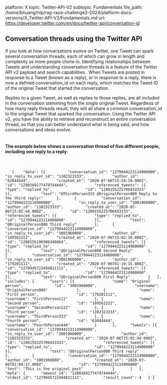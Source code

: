 platform: X
topic: Twitter-API-V2
subtopic: Fundamentals
file_path: /home/bhuang/nlp/rag-race-challenge2-2024/platform-docs-versions/X_Twitter-API-V2/Fundamentals.md
url: https://developer.twitter.com/en/docs/twitter-api/conversation-id


## Conversation threads using the Twitter API

If you look at how conversations evolve on Twitter, one Tweet can spark several conversation threads, each of which can grow in length and complexity as more people chime in. Identifying relationships between Tweets and understanding conversation threads is a feature of the Twitter API v2 payload and search capabilities.  When Tweets are posted in response to a Tweet (known as a reply), or in response to a reply, there is now a defined conversation\_id on each reply, which matches the Tweet ID of the original Tweet that started the conversation. 

Replies to a given Tweet, as well as replies to those replies, are all included in the conversation stemming from the single original Tweet. Regardless of how many reply threads result, they will all share a common conversation\_id to the original Tweet that sparked the conversation. Using the Twitter API v2, you have the ability to retrieve and reconstruct an entire conversation thread, so that you can better understand what is being said, and how conversations and ideas evolve.   
 

#### The example below shows a conversation thread of five different people, including one reply to a reply:  
 

      `{ 	"data": [{ 			"conversation_id": "1279944223114900000", 			"in_reply_to_user_id": "1102323333", 			"author_id": "63044444", 			"created_at": "2020-07-06T15:58:10.000Z", 			"id": "1280169177479744444", 			"referenced_tweets": [{ 				"type": "replied_to", 				"id": "1280155225706433333" 			}], 			"text": "@ThirdPerson333 @OriginalPerson000 Reply to the third reply!" 		}, 		{ 			"conversation_id": "1279944223114900000", 			"in_reply_to_user_id": "3001960000", 			"author_id": "1102323333", 			"created_at": "2020-07-06T15:02:44.000Z", 			"id": "1280155225706433333", 			"referenced_tweets": [{ 				"type": "replied_to", 				"id": "1279944223114900000" 			}], 			"text": "@OriginalPerson000 Third reply" 		}, 		{ 			"conversation_id": "1279944223114900000", 			"in_reply_to_user_id": "3001960000", 			"author_id": "199562222", 			"created_at": "2020-07-06T15:02:36.000Z", 			"id": "1280155190306340864", 			"referenced_tweets": [{ 				"type": "replied_to", 				"id": "1279944223114900000" 			}], 			"text": "@OriginalPerson000 Second Reply" 		}, 		{ 			"conversation_id": "1279944223114900000", 			"in_reply_to_user_id": "3001960000", 			"author_id": "179201111", 			"created_at": "2020-07-06T01:10:15.000Z", 			"id": "1279945722494811111", 			"referenced_tweets": [{ 				"type": "replied_to", 				"id": "1279944223114900000" 			}], 			"text": "@OriginalPerson000 First Reply" 		} 	], 	"includes": { 		"users": [{ 				"name": "Original person", 				"id": "3001960000", 				"username": "OriginalPerson000" 			}, 			{ 				"name": "First person", 				"id": "179201111", 				"username": "FirstPerson111" 			}, { 				"name": "Second person", 				"id": "199562222", 				"username": "SecondPerson222" 			}, { 				"name": "Third person", 				"id": "1102323333", 				"username": "ThirdPerson333" 			}, { 				"name": "Fourth person", 				"id": "63044444", 				"username": "FourthPerson444" 			}  		], 		"tweets": [{ 				"conversation_id": "1279944223114900000", 				"in_reply_to_user_id": "3001960000", 				"author_id": "1102323333", 				"created_at": "2020-07-06T15:02:44.000Z", 				"id": "1280155225706433333", 				"referenced_tweets": [{ 					"type": "replied_to", 					"id": "1279944223114900000" 				}], 				"text": "@OriginalPerson000 Third reply" 			}, 			{ 				"conversation_id": "1279944223114900000", 				"author_id": "3001960000", 				"created_at": "2020-07-06T01:04:17.000Z", 				"id": "1279944223114900000", 				"text": "This is the original post" 			} 		] 	}, 	"meta": { 		"newest_id": "1280169177479744444", 		"oldest_id": "1279945722494811111", 		"result_count": 4 	} }`